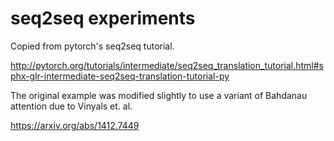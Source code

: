 seq2seq experiments
===================
Copied from pytorch's seq2seq tutorial.

http://pytorch.org/tutorials/intermediate/seq2seq_translation_tutorial.html#sphx-glr-intermediate-seq2seq-translation-tutorial-py

The original example was modified slightly to use a variant of Bahdanau attention due to Vinyals et. al. 

https://arxiv.org/abs/1412.7449

